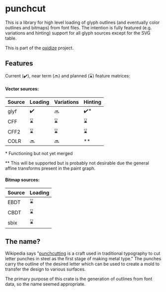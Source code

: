 # punchcut

This is a library for high level loading of glyph outlines (and eventually color outlines and bitmaps)
from font files. The intention is fully featured (e.g. variations and hinting) support for all glyph sources
except for the SVG table.

This is part of the [oxidize](https://github.com/googlefonts/oxidize) project.

## Features

Current (✔️), near term (🔜) and planned (⌛) feature matrices:

#### Vector sources:

| Source | Loading | Variations | Hinting |
|--------|---------|------------|---------|
| glyf   | ✔️     |  🔜        | ✔️*    |
| CFF    | ⌛     | ⌛         | ⌛     |
| CFF2   | ⌛     | ⌛         | ⌛     |
| COLR   | 🔜     | 🔜         | **      |

\* Functioning but not yet merged

\*\* This will be supported but is probably not desirable due the general affine transforms
present in the paint graph.

#### Bitmap sources:

| Source | Loading |
|--------|---------|
| EBDT   | ⌛     |
| CBDT   | ⌛     |
| sbix   | ⌛     |

## The name?

Wikipedia says "[punchcutting](https://en.wikipedia.org/wiki/Punchcutting) is a craft used in traditional
typography to cut letter punches in steel as the first stage of making metal type." The punches carry the
outline of the desired letter which can be used to create a mold to transfer the design to various
surfaces.

The primary purpose of this crate is the generation of outlines from font data, so the name seemed
appropriate.
